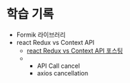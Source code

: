 # 학습 기록
- Formik 라이브러리
- react Redux vs Context API
  - [react Redux vs Context API 포스팅](https://puddle-shovel-866.notion.site/React-Context-7fb36c26d3644a49b5b393701815df6b)
  - - API Call cancel
    - axios cancellation